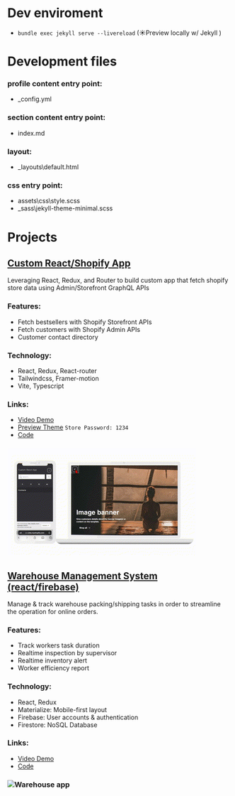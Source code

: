 # Dev enviroment
- `bundle exec jekyll serve --livereload` (☀Preview locally w/ Jekyll )


# Development files

### profile content entry point:
  - _config.yml
### section content entry point:
  - index.md
### layout:
  - _layouts\default.html
### css entry point: 
  - assets\css\style.scss
  - _sass\jekyll-theme-minimal.scss


# Projects

## [Custom React/Shopify App](https://github.com/victorw999/vite-shopify-react-hydrogen-theme-ToM2U-)
Leveraging React, Redux, and Router to build custom app that fetch shopify store data using Admin/Storefront GraphQL APIs  

### Features:
- Fetch bestsellers with Shopify Storefront APIs
- Fetch customers with Shopify Admin APIs
- Customer contact directory

### Technology:
 - React, Redux, React-router
 - Tailwindcss, Framer-motion
 - Vite, Typescript

### Links:
 - [Video Demo](https://youtu.be/-xxTLYyh8go) 
 - [Preview Theme](https://vzine.myshopify.com/?_ab=0&_fd=0&_sc=1&key=abb25ec7632898eec68dd2f4a0205b280976da9fa4648578672a32c0f70e913b&preview_theme_id=134018531428)  `Store Password: 1234` 
 - [Code](https://github.com/victorw999/vite-shopify-react-hydrogen-theme-ToM2U-)

### ![React Shopify app](assets/img/react_shopify_app_demo.gif)

 
## [Warehouse Management System (react/firebase)](https://github.com/victorw999/warehouse_demo)    
Manage & track warehouse packing/shipping tasks in order to streamline the operation for online orders.

### Features:
- Track workers task duration
- Realtime inspection by supervisor
- Realtime inventory alert
- Worker efficiency report

### Technology:
 - React, Redux
 - Materialize: Mobile-first layout
 - Firebase: User accounts & authentication
 - Firestore: NoSQL Database

### Links:
 - [Video Demo](https://youtu.be/xh8hlcQzXGM) 
 - [Code](https://github.com/victorw999/warehouse_demo)    

### ![Warehouse app](assets/img/shortdemo1.gif)

